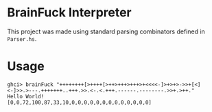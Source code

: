 # BrainFuck Interpreter

This project was made using standard parsing combinators defined in `Parser.hs`. 




# Usage
```
ghci> brainFuck "++++++++[>++++[>++>+++>+++>+<<<<-]>+>+>->>+[<]<-]>>.>---.+++++++..+++.>>.<-.<.+++.------.--------.>>+.>++." 
Hello World!                                     
[0,0,72,100,87,33,10,0,0,0,0,0,0,0,0,0,0,0,0,0]
```

